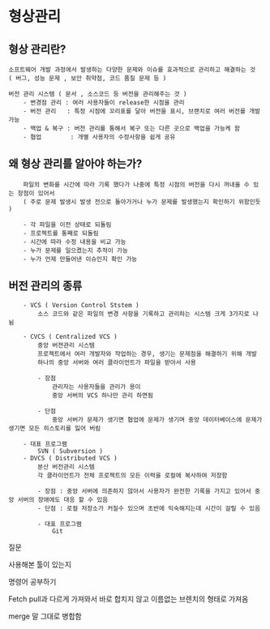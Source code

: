 # 형상관리

## 형상 관리란?
    
    소프트웨어 개발 과정에서 발생하는 다양한 문제와 이슈를 효과적으로 관리하고 해결하는 것
    ( 버그, 성능 문제 , 보안 취약점, 코드 품질 문제 등 )

    버전 관리 시스템 ( 문서 , 소스코드 등 버전을 관리해주는 것 )
        - 변경점 관리 : 여러 사용자들이 release한 시점을 관리
        - 버전 관리   : 특정 시점에 꼬리표를 달아 버전을 표시, 브랜치로 여러 버전를 개발 가능
        - 백업 & 복구 : 버전 관리를 통해서 복구 또는 다른 곳으로 백업을 가능케 함
        - 협업        : 개별 사용자의 수정사항을 쉽게 공유

## 왜 형상 관리를 알아야 하는가?
        파일의 변화를 시간에 따라 기록 했다가 나중에 특정 시점의 버전을 다시 꺼내올 수 있는 장점이 있어서 
        ( 주로 문제 발생시 발생 전으로 돌아가거나 누가 문제를 발생했는지 확인하기 위함인듯 )
        
        - 각 파일을 이전 상태로 되돌림
        - 프로젝트를 통째로 되돌림
        - 시간에 따라 수정 내용을 비교 가능
        - 누가 문제를 일으켰는지 추적이 가능
        - 누가 언제 만들어낸 이슈인지 확인 가능

## 버전 관리의 종류
        - VCS ( Version Control Ststem )
            소스 코드와 같은 파일의 변경 사항을 기록하고 관리하는 시스템 크게 3가지로 나뉨

        - CVCS ( Centralized VCS )
            중앙 버젼관리 시스템
            프로젝트에서 여러 개발자와 작업하는 경우, 생기는 문제점을 해결하기 위해 개발 
            하나의 중앙 서버와 여러 클라이언트가 파일을 받아서 사용

            - 장점
                관리자는 사용자들을 관리가 용이
                중앙 서버의 VCS 하나만 관리 하면됨

            - 단점
                중앙 서버가 문제가 생기면 협업에 문제가 생기며 중앙 데이터베이스에 문제가 생기면 모든 히스토리를 잃어 버림

        - 대표 프로그램
            SVN ( Subversion )
        - DVCS ( Distributed VCS )
            분산 버전관리 시스템
            각 클라이언트가 전체 프로젝트의 모든 이력을 로컬에 복사하여 저장함

            - 장점 : 중앙 서버에 의존하지 않아서 사용자가 완전한 기록을 가지고 있어서 중앙 서버의 장애에도 대응 할 수 있음
            - 단점 : 로컬 저장소가 커질수 있으며 초반에 익숙해지는데 시간이 걸릴 수 있음

            - 대표 프로그램 
                Git

    
질문

사용해본 툴이 있는지

명령어 공부하기

Fetch
pull과 다르게 가져와서 바로 합치지 않고 이름없는 브렌치의 형태로 가져옴

merge
말 그대로 병합함